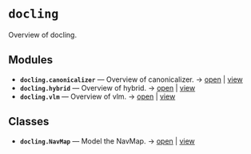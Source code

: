# `docling`

Overview of docling.

<!-- START doctoc generated TOC please keep comment here to allow auto update -->
<!-- END doctoc generated TOC please keep comment here to allow auto update -->

## Modules

- **`docling.canonicalizer`** — Overview of canonicalizer. → [open](vscode://file//home/paul/kgfoundry/src/docling/canonicalizer.py:1:1) | [view](https://github.com/github.com/paul-heyse/blob/93d48ee805023a7f998c81b563b5d8307afeeda4/src/docling/canonicalizer.py#L1)
- **`docling.hybrid`** — Overview of hybrid. → [open](vscode://file//home/paul/kgfoundry/src/docling/hybrid.py:1:1) | [view](https://github.com/github.com/paul-heyse/blob/93d48ee805023a7f998c81b563b5d8307afeeda4/src/docling/hybrid.py#L1)
- **`docling.vlm`** — Overview of vlm. → [open](vscode://file//home/paul/kgfoundry/src/docling/vlm.py:1:1) | [view](https://github.com/github.com/paul-heyse/blob/93d48ee805023a7f998c81b563b5d8307afeeda4/src/docling/vlm.py#L1)

## Classes

- **`docling.NavMap`** — Model the NavMap. → [open](vscode://file//home/paul/kgfoundry/src/kgfoundry_common/navmap_types.py:60:1) | [view](https://github.com/github.com/paul-heyse/blob/93d48ee805023a7f998c81b563b5d8307afeeda4/src/kgfoundry_common/navmap_types.py#L60-L79)
<!-- agent:readme v1 sha:93d48ee805023a7f998c81b563b5d8307afeeda4 content:27abccae6ae5 -->
